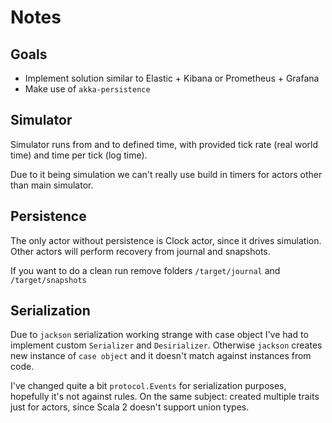 # Notes

## Goals
- Implement solution similar to Elastic + Kibana or Prometheus + Grafana
- Make use of `akka-persistence`

## Simulator
Simulator runs from and to defined time, with provided tick rate (real world time) and time per tick (log time).

Due to it being simulation we can't really use build in timers for actors other than main simulator.

## Persistence
The only actor without persistence is Clock actor, since it drives simulation. Other actors will perform recovery from
journal and snapshots.

If you want to do a clean run remove folders `/target/journal` and `/target/snapshots`

## Serialization
Due to `jackson` serialization working strange with case object I've had to implement custom `Serializer` and `Desirializer`.
Otherwise `jackson` creates new instance of `case object` and it doesn't match against instances from code.

I've changed quite a bit `protocol.Events` for serialization purposes, hopefully it's not against rules.
On the same subject: created multiple traits just for actors, since Scala 2 doesn't support union types.